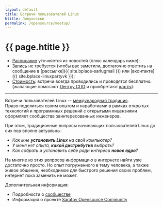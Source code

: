 ```yaml
---
layout: default
title: Встречи пользователей Linux
htitle: Линуксовки
permalink: /opensource/meetup/
---
```


# [](#header-1) {{ page.htitle }}

* <u>Расписание</u> уточняется из новостей (плюс календарь ниже);
* <u>Запись</u> не требуется (чтобы вас заметили, достаточно ответить на сообщение в [рассылке]({{ site.bplace-sarlugmail }})
или [вконтакте]({{ site.bplace-linuxpartyvk }});
* <u>Стоимость</u>: встречи всегда проводились и проводятся бесплатно.<br>
(жалающие помогают [Центру СПО](http://sarfsc.ru) и приобретают [карты](/cards)).

___________

Встречи пользователей Linux --
[международная традиция](https://www.tldp.org/HOWTO/User-Group-HOWTO-5.html).<br>
Право поделиться своим опытом и наработками в рамках открытых технологий
и программных решений с открытыми лицензиями оформляет сообщества
заинтересованных инженеров.

При этом, традиционные вопросы начинающих пользователей Linux до сих пор вполне актуальны:
* *Как мне **установить Linux** на свой компьютер?*
* *У меня нет опыта, **какой дистрибутив** выбрать?*
* *Как собрать и установить себе ради интереса **новое ядро**?*

На многие из этих вопросов информацию в интернете найти уже достаточно просто.
Но опыт погруженного в тему человека, а также живое общение, необходимое для
быстрого решения своих проблем, интернет пока заменить не может.

Дополнительная информация:
* Подробности о [сообществе](../about)
* Информация о проекте [Saratov Opensource Community](..)
